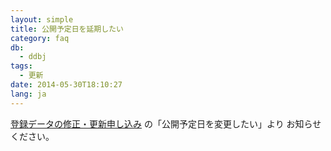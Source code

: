 ```yaml
---
layout: simple
title: 公開予定日を延期したい
category: faq
db:
  - ddbj
tags: 
  - 更新
date: 2014-05-30T18:10:27
lang: ja
---
```




<a href="/ddbj/update-form.html">登録データの修正・更新申し込み</a> の「公開予定日を変更したい」より お知らせください。

